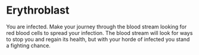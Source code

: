 # Erythroblast

You are infected. Make your journey through the blood stream looking for red blood cells to spread your infection. The blood stream will look for ways to stop you and regain its health, but with your horde of infected you stand a fighting chance.